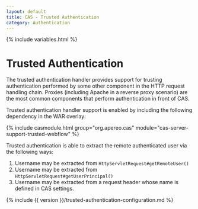 ```yaml
---
layout: default
title: CAS - Trusted Authentication
category: Authentication
---
```

{% include variables.html %}

# Trusted Authentication

The trusted authentication handler provides support for trusting authentication performed by some other component
in the HTTP request handling chain. Proxies (including Apache in a reverse proxy scenario) are the most common
components that perform authentication in front of CAS.

Trusted authentication handler support is enabled by including the following dependency in the WAR overlay:

{% include casmodule.html group="org.apereo.cas" module="cas-server-support-trusted-webflow" %}

Trusted authentication is able to extract the remote authenticated user via the following ways:

1. Username may be extracted from `HttpServletRequest#getRemoteUser()`
2. Username may be extracted from `HttpServletRequest#getUserPrincipal()`
3. Username may be extracted from a request header whose name is defined in CAS settings.

{% include {{ version }}/trusted-authentication-configuration.md %}
